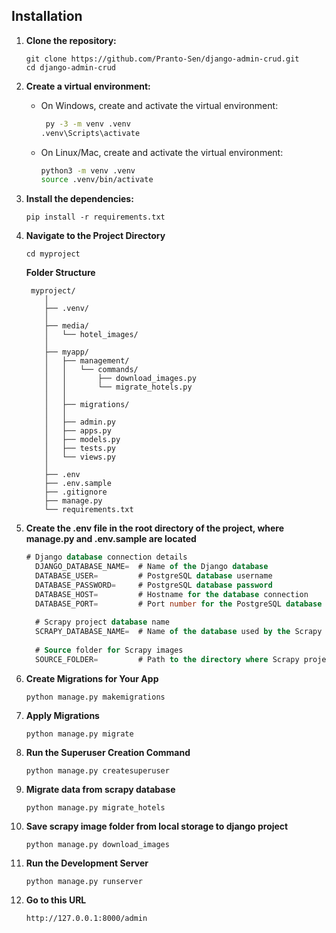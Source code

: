 ## Installation

1. **Clone the repository:**
    ```
    git clone https://github.com/Pranto-Sen/django-admin-crud.git
    cd django-admin-crud
    ```

2. **Create a virtual environment:**

    - On Windows, create and activate the virtual environment:
      ```bash
       py -3 -m venv .venv
      .venv\Scripts\activate
      ```

    - On Linux/Mac, create and activate the virtual environment:
      ```bash
      python3 -m venv .venv
      source .venv/bin/activate
      ```


3. **Install the dependencies:**
    ```
    pip install -r requirements.txt
    ```

4. **Navigate to the Project Directory**
    ```
    cd myproject
    ```
   **Folder Structure**

    ```
     myproject/
        │
        ├── .venv/
        │
        ├── media/
        │   └── hotel_images/
        │
        ├── myapp/
        │   ├── management/
        │   │   └── commands/
        │   │       ├── download_images.py
        │   │       └── migrate_hotels.py
        │   │
        │   ├── migrations/
        │   │
        │   ├── admin.py
        │   ├── apps.py
        │   ├── models.py
        │   ├── tests.py
        │   └── views.py
        │
        ├── .env
        ├── .env.sample
        ├── .gitignore
        ├── manage.py
        └── requirements.txt

    ```

6. **Create the .env file in the root directory of the project, where manage.py and .env.sample are located** 

      ```sql
      # Django database connection details
        DJANGO_DATABASE_NAME=  # Name of the Django database
        DATABASE_USER=         # PostgreSQL database username
        DATABASE_PASSWORD=     # PostgreSQL database password
        DATABASE_HOST=         # Hostname for the database connection
        DATABASE_PORT=         # Port number for the PostgreSQL database
        
        # Scrapy project database name
        SCRAPY_DATABASE_NAME=  # Name of the database used by the Scrapy project
        
        # Source folder for Scrapy images
        SOURCE_FOLDER=         # Path to the directory where Scrapy project images are stored
      
      ```
7. **Create Migrations for Your App**
    ```
    python manage.py makemigrations 
    ```
8. **Apply Migrations**
    ```
    python manage.py migrate
    ```
9. **Run the Superuser Creation Command**
    ```
    python manage.py createsuperuser
    ```

10. **Migrate data from scrapy database**
    ```
    python manage.py migrate_hotels
    ```

11. **Save scrapy image folder from local storage to django project**
    ```
    python manage.py download_images
    ```
    
12. **Run the Development Server** 
    ```
    python manage.py runserver
    ```
13. **Go to this URL** 
    ```
    http://127.0.0.1:8000/admin
    ```          

